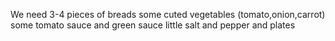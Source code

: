 We need 3-4 pieces of breads
some cuted vegetables (tomato,onion,carrot) 
some tomato sauce and green sauce
little salt and pepper
and plates
